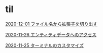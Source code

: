 # til
[2020-12-01 ファイル名から拡張子を切り出す](PHP/get_extension.md)

[2020-11-26 エンティティデータへのアクセス](CakePHP/access_entity_data.md)

[2020-11-25 ターミナルのカスタマイズ](Terminal/customize_terminal.md)
